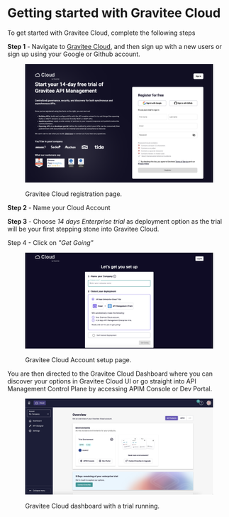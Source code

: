 # Getting started with Gravitee Cloud

To get started with Gravitee Cloud, complete the following steps

**Step 1** - Navigate to [Gravitee Cloud](https://cockpit.gravitee.io/?createUser=true), and then sign up with a new users or sign up using your Google or Github account.

<figure><img src="../.gitbook/assets/image (24).png" alt=""><figcaption><p>Gravitee Cloud registration page.</p></figcaption></figure>

**Step 2** - Name your Cloud Account

**Step 3** - Choose _14 days Enterprise trial_ as deployment option as the trial will be your first stepping stone into Gravitee Cloud.

Step 4 - Click on _"Get Going"_

<figure><img src="../.gitbook/assets/image (25).png" alt=""><figcaption><p>Gravitee Cloud Account setup page.</p></figcaption></figure>

You are then directed to the Gravitee Cloud Dashboard where you can discover your options in Gravitee Cloud UI or go straight into API Management Control Plane by accessing APIM Console or Dev Portal.

<figure><img src="../.gitbook/assets/image (26).png" alt=""><figcaption><p>Gravitee Cloud dashboard with a trial running.</p></figcaption></figure>

